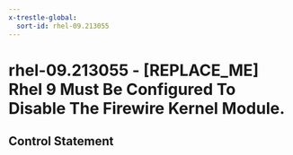 ```yaml
---
x-trestle-global:
  sort-id: rhel-09.213055
---
```


# rhel-09.213055 - \[REPLACE_ME\] Rhel 9 Must Be Configured To Disable The Firewire Kernel Module.

## Control Statement

